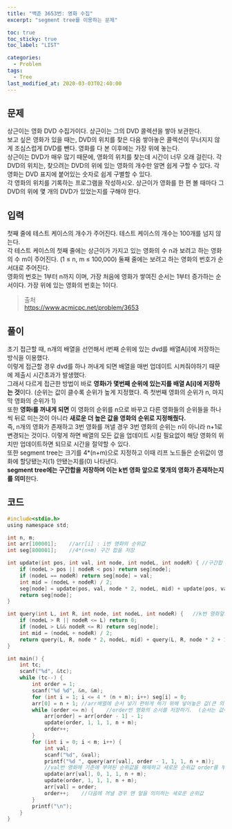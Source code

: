```yaml
---
title: "백준 3653번: 영화 수집"
excerpt: "segment tree를 이용하는 문제"

toc: true
toc_sticky: true
toc_label: "LIST"

categories:
  - Problem
tags:
  - Tree
last_modified_at: 2020-03-03T02:40:00
---
```

문제  
-------  
상근이는 영화 DVD 수집가이다. 상근이는 그의 DVD 콜렉션을 쌓아 보관한다.  
보고 싶은 영화가 있을 때는, DVD의 위치를 찾은 다음 쌓아놓은 콜렉션이 무너지지 않게 조심스럽게 DVD를 뺀다. 영화를 다 본 이후에는 가장 위에 놓는다.  
상근이는 DVD가 매우 많기 때문에, 영화의 위치를 찾는데 시간이 너무 오래 걸린다. 각 DVD의 위치는, 찾으려는 DVD의 위에 있는 영화의 개수만 알면 쉽게 구할 수 있다. 각 영화는 DVD 표지에 붙어있는 숫자로 쉽게 구별할 수 있다.  
각 영화의 위치를 기록하는 프로그램을 작성하시오. 상근이가 영화를 한 편 볼 때마다 그 DVD의 위에 몇 개의 DVD가 있었는지를 구해야 한다.  

입력  
-------  
첫째 줄에 테스트 케이스의 개수가 주어진다. 테스트 케이스의 개수는 100개를 넘지 않는다.  
각 테스트 케이스의 첫째 줄에는 상근이가 가지고 있는 영화의 수 n과 보려고 하는 영화의 수 m이 주어진다. (1 ≤ n, m ≤ 100,000) 둘째 줄에는 보려고 하는 영화의 번호가 순서대로 주어진다.  
영화의 번호는 1부터 n까지 이며, 가장 처음에 영화가 쌓여진 순서는 1부터 증가하는 순서이다. 가장 위에 있는 영화의 번호는 1이다.  

> 출처  
> <https://www.acmicpc.net/problem/3653>  

풀이  
-------  
초기 접근할 때, n개의 배열을 선언해서 i번째 순위에 있는 dvd를 배열A[i]에 저장하는 방식을 이용했다.  
이렇게 접근할 경우 dvd를 하나 꺼내게 되면 배열을 매번 업데이트 시켜줘야하기 때문에 제출시 시간초과가 발생했다.  
그래서 다르게 접근한 방법이 바로 **영화i가 몇번째 순위에 있는지를 배열 A[i]에 저장하는 것**이다. (순위는 값이 클수록 순위가 높게 지정했다. 즉 첫번째 영화의 순위가 n, 마지막 영화의 순위가 1)  
또한 **영화i를 꺼내게 되면** 이 영화의 순위를 n으로 바꾸고 다른 영화들의 순위들을 하나씩 뒤로 미는것이 아니라 **새로운 더 높은 값을 영화의 순위로 지정해줬다.**  
즉, n개의 영화가 존재하고 3번 영화를 꺼낼 경우 3번 영화의 순위는 n이 아니라 n+1로 변경되는 것이다. 이렇게 하면 배열의 모든 값을 업데이트 시킬 필요없이 해당 영화의 위치만 업데이트하면 되므로 시간을 절약할 수 있다.  
또한 segment tree는 크기를 4*(n+m)으로 지정하고 이때 리프 노드들은 순위값이 영화에 할당됐는지(1) 안됐는지를(0) 나타낸다.  
**segment tree에는 구간합을 저장하며 이는 k번 영화 앞으로 몇개의 영화가 존재하는지를 의미**한다.  

코드  
------- 
``` c  
#include<stdio.h>
using namespace std;

int n, m;
int arr[100001];	//arr[i] : i번 영화의 순위값
int seg[800001];	//4*(n+m) 구간 합을 저장

int update(int pos, int val, int node, int nodeL, int nodeR) { //구간합
	if (nodeL > pos || nodeR < pos) return seg[node];
	if (nodeL == nodeR) return seg[node] = val;
	int mid = (nodeL + nodeR) / 2;
	seg[node] = update(pos, val, node * 2, nodeL, mid) + update(pos, val, node * 2 + 1, mid + 1, nodeR);
	return seg[node];
}

int query(int L, int R, int node, int nodeL, int nodeR) {	//k번 영화앞으로 몇개의 영화가 존재하는지를 의미하는 구간의 합을 return
	if (nodeL > R || nodeR <= L) return 0;
	if (nodeL > L&& nodeR <= R) return seg[node];
	int mid = (nodeL + nodeR) / 2;
	return query(L, R, node * 2, nodeL, mid) + query(L, R, node * 2 + 1, mid + 1, nodeR);
}

int main() {
	int tc;
	scanf("%d", &tc);
	while (tc--) {
		int order = 1;
		scanf("%d %d", &n, &m);
		for (int i = 1; i <= 4 * (n + m); i++) seg[i] = 0;
		arr[0] = n + 1;	//arr배열에 순서 넣기 편하게 하기 위해 넣어놓은 값(큰 의미 없음)
		while (order <= n) {	//order번 영화의 순서를 저장하기.  (순서는 값이 클수록 순위가 높음을 의미)
			arr[order] = arr[order - 1] - 1;
			update(order, 1, 1, 1, n + m);
			order++;
		}
		for (int i = 0; i < m; i++) {
			int val;
			scanf("%d", &val);
			printf("%d ", query(arr[val], order - 1, 1, 1, n + m));
			//val번 영화에 기존에 부여된 순위값을 해제하고 새로운 순위값 order를 부여
			update(arr[val], 0, 1, 1, n + m);
			update(order, 1, 1, 1, n + m);
			arr[val] = order;
			order++;	//다음에 꺼낼 경우 맨 앞을 의미하는 새로운 순위값
		}
		printf("\n");
	}
}
```